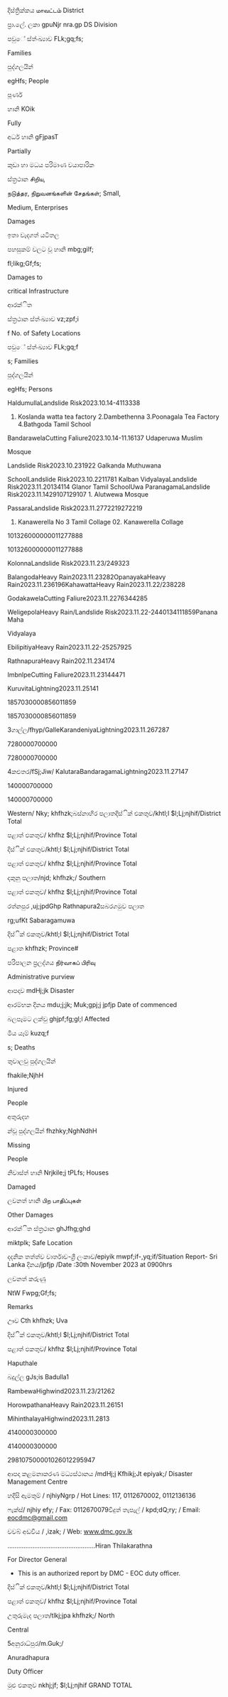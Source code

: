 දිස්ත්‍රික්කය மாவட்டம் District

ප්‍රා.ලේ. ලකා gpuNjr nra.gp DS Division

පවුේ ස්ත්‍ංඛ්‍යාව FLk;gq;fs;

Families

පුද්ගලයින්

egHfs; People

පූර්ණ

හානි KOik

Fully

අර්ධ හානි gFjpasT

Partially

කුඩා හා මධය පරිමාණ වයාපාරික

ස්ත්‍රථාන சிறிய,

நடுத்தர, நிறுவனங்களின் சேதங்கள்; Small,

Medium, Enterprises

Damages

ඉතා වැදගත් යටිතල

පහසුකම් වලට වූ හානි mbg;gilf;

fl;likg;Gf;fs;

Damages to

critical Infrastructure

ආරක්ිත

ස්ත්‍රථාන ස්ත්‍ංඛ්‍යාව vz;zpf;i

f No. of Safety Locations

පවුේ ස්ත්‍ංඛ්‍යාව FLk;gq;f

s; Families

පුද්ගලයින්

egHfs; Persons

HaldumullaLandslide Risk2023.10.14-4113338

1. Koslanda watta tea factory 2.Dambethenna 3.Poonagala Tea Factory 4.Bathgoda Tamil School

BandarawelaCutting Faliure2023.10.14-11.16137 Udaperuwa Muslim

Mosque

Landslide Risk2023.10.231922 Galkanda Muthuwana

SchoolLandslide Risk2023.10.2211781 Kalban VidyalayaLandslide Risk2023.11.20134114 Glanor Tamil SchoolUwa ParanagamaLandslide Risk2023.11.1429107129107 1. Alutwewa Mosque

PassaraLandslide Risk2023.11.2772219272219

1. Kanawerella No 3 Tamil Collage 02. Kanawerella Collage

101326000000011277888

101326000000011277888

KolonnaLandslide Risk2023.11.23/249323

BalangodaHeavy Rain2023.11.23282OpanayakaHeavy Rain2023.11.236196KahawattaHeavy Rain2023.11.22/238228

GodakawelaCutting Faliure2023.11.2276344285

WeligepolaHeavy Rain/Landslide Risk2023.11.22-2440134111859Panana Maha

Vidyalaya

EbilipitiyaHeavy Rain2023.11.22-25257925

RathnapuraHeavy Rain202.11.234174

ImbnlpeCutting Faliure2023.11.23144471

KuruvitaLightning2023.11.25141

1857030000856011859

1857030000856011859

3ගාල්ල/fhyp/GalleKarandeniyaLightning2023.11.267287

7280000700000

7280000700000

4කළුතර/fSj;Jiw/ KalutaraBandaragamaLightning2023.11.27147

140000700000

140000700000

Western/ Nky; khfhzk;බස්නාහිර පලාතදිස්ික් එකතුව/khtl;l $l;Lj;njhif/District Total

පළාත් ඵකතුව/ khfhz $l;Lj;njhif/Province Total

දිස්ික් එකතුව/khtl;l $l;Lj;njhif/District Total

පළාත් ඵකතුව/ khfhz $l;Lj;njhif/Province Total

දකුනු පලාත/njd; khfhzk;/ Southern

පළාත් ඵකතුව/ khfhz $l;Lj;njhif/Province Total

රත්නපුර ,uj;jpdGhp Rathnapura2සබරගමුව පලාත

rg;ufKt Sabaragamuwa

දිස්ික් එකතුව/khtl;l $l;Lj;njhif/District Total

පළාත khfhzk; Province#

පරිපාලන ප්‍රලද්ශය நிர்வாகப் பிரிவு

Administrative purview

ආපදාව mdHj;jk Disaster

ආරම්භක දිනය mdu;j;jk; Muk;gpj;j jpfjp Date of commenced

බලපෑමට ලක්වු ghjpf;fg;gl;l Affected

මිය යෑම් kuzq;f

s; Deaths

තුවාලවු පුද්ගලයින්

fhakile;NjhH

Injured

People

අතුරුදහ

න්වූ පුද්ගලයින් fhzhky;NghNdhH

Missing

People

නිවාස්ත්‍ හානි Nrjkile;j tPLfs; Houses

Damaged

ලවනත් හානි பிற பாதிப்புகள்

Other Damages

ආරක්ිත ස්ත්‍රථාන ghJfhg;ghd

miktplk; Safe Location

දදනික තත්ත්ව වාර්තාව-ශ්‍රී ලංකාව/epiyik mwpf;if-,yq;if/Situation Report- Sri Lanka දිනය/jpfjp /Date :30th November 2023 at 0900hrs

ලවනත් කරුණු

NtW Fwpg;Gf;fs;

Remarks

ඌව Cth khfhzk; Uva

දිස්ික් එකතුව/khtl;l $l;Lj;njhif/District Total

පළාත් ඵකතුව/ khfhz $l;Lj;njhif/Province Total

Haputhale

බදුල්ල gJs;is Badulla1

RambewaHighwind2023.11.23/21262

HorowpathanaHeavy Rain2023.11.26151

MihinthalayaHighwind2023.11.2813

4140000300000

4140000300000

298107500001026012295947

ආපදා කළමනාකරණ මධ්‍යස්ථානය /mdHj;j Kfhikj;Jt epiyak;/ Disaster Management Centre

හදිසි ඇමතුම් / njhiyNgrp / Hot Lines: 117, 0112670002, 0112136136

ෆැක්ස්/ njhiy efy; / Fax: 0112670079විදුත් තැපැල් / kpd;dQ;ry; / Email: eocdmc@gmail.com

වවබ් අඩවිය / ,izak; / Web: www.dmc.gov.lk

…..............................................Hiran Thilakarathna

For Director General

* This is an authorized report by DMC - EOC duty officer.

දිස්ික් එකතුව/khtl;l $l;Lj;njhif/District Total

පළාත් ඵකතුව/ khfhz $l;Lj;njhif/Province Total

උතුරුමැද පලාත/tlkj;jpa khfhzk;/ North

Central

5අනුරාධ්‍පුර/m.Guk;/

Anuradhapura

Duty Officer

මුළු එකතුව nkhj;jf; $l;Lj;njhif GRAND TOTAL